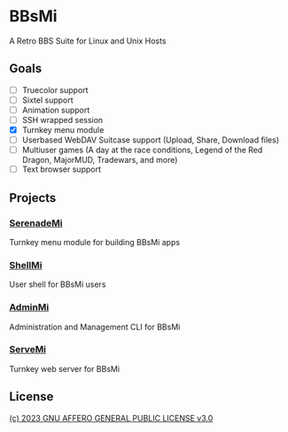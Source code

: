 # BBsMi
A Retro BBS Suite for Linux and Unix Hosts

## Goals
- [ ] Truecolor support
- [ ] Sixtel support
- [ ] Animation support
- [ ] SSH wrapped session
- [x] Turnkey menu module
- [ ] Userbased WebDAV Suitcase support (Upload, Share, Download files)
- [ ] Multiuser games (A day at the race conditions, Legend of the Red Dragon, MajorMUD, Tradewars, and more)
- [ ] Text browser support

## Projects

### [SerenadeMi](//github.com/BBsMi/SerenadeMi)
Turnkey menu module for building BBsMi apps

### [ShellMi](//github.com/BBsMi/ShellMi)
User shell for BBsMi users

### [AdminMi](//github.com/BBsMi/AdminMi)
Administration and Management CLI for BBsMi

### [ServeMi](//github.com/BBsMi/ServeMi)
Turnkey web server for BBsMi

## License
[(c) 2023 GNU AFFERO GENERAL PUBLIC LICENSE v3.0](//github.com/BBsMi/.github/blob/trunk/LICENSE)
